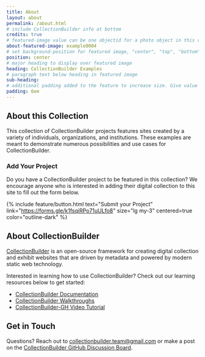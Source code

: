 ```yaml
---
title: About
layout: about
permalink: /about.html
# include CollectionBuilder info at bottom
credits: true
# featured-image value can be one objectid for a photo object in this collection, a relative path to an image in this project, or a full url to any image. If left blank, no featured image will appear at top of About page.
about-featured-image: example0004
# set background-position for featured image, "center", "top", "bottom"
position: center
# major heading to display over featured image
heading: CollectionBuilder Examples
# paragraph text below heading in featured image
sub-heading: 
# additional padding added to the feature to increase size. Give value in em or px, e.g. "5em".
padding: 6em
---
```


## About this Collection

This collection of CollectionBuilder projects features sites created by a variety of individuals, organizations, and institutions. These examples are meant to demonstrate numerous possibilities and use cases for CollectionBuilder. 

### Add Your Project

Do you have a CollectionBuilder project to be featured in this collection? We encourage anyone who is interested in adding their digital collection to this site to fill out the form below.

{% include feature/button.html text="Submit your Project" link="https://forms.gle/k1fsqiRPo71uULfo8" size="lg my-3" centered=true color="outline-dark" %}

## About CollectionBuilder

[CollectionBuilder](https://github.com/CollectionBuilder/) is an open-source framework for creating digital collection and exhibit websites that are driven by metadata and powered by modern static web technology. 

Interested in learning how to use CollectionBuilder? Check out our learning resources below to get started:

- [CollectionBuilder Documentation](https://collectionbuilder.github.io/cb-docs/)
- [CollectionBuilder Walkthroughs](https://collectionbuilder.github.io/cb-docs/docs/walkthroughs/)
- [CollectionBuilder-GH Video Tutorial](https://www.youtube.com/playlist?list=PLt9zT3xACQo7q72AfphJzH41OiPcZrF4H)

## Get in Touch

Questions? Reach out to [collectionbuilder.team@gmail.com](mailto:collectionbuilder.team@gmail.com) or make a post on the [CollectionBuilder GitHub Discussion Board](https://github.com/orgs/CollectionBuilder/discussions).
